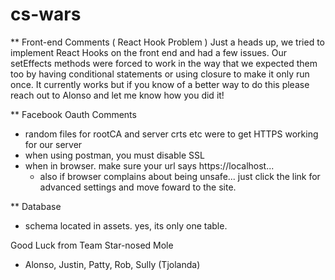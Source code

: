 # cs-wars


** Front-end Comments ( React Hook Problem )
Just a heads up, we tried to implement React Hooks on the front end and had a few issues. 
Our setEffects methods were forced to work in the way that we expected them too by having conditional statements or using closure to make it only run once.
It currently works but if you know of a better way to do this please reach out to Alonso and let me know how you did it!

** Facebook Oauth Comments
- random files for rootCA and server crts etc were to get HTTPS working for our server 
- when using postman, you must disable SSL
- when in browser. make sure your url says https://localhost...
  - also if browser complains about being unsafe... just click the link for advanced settings and move foward to the site.

** Database 
- schema located in assets. yes, its only one table.

Good Luck from Team Star-nosed Mole
- Alonso, Justin, Patty, Rob, Sully (Tjolanda)